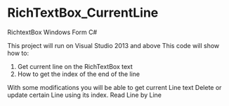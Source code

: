 # RichTextBox_CurrentLine
RichtextBox Windows Form C# 

This project will run on Visual Studio 2013 and above
This code will show how to: 
1) Get current line on the RichTextBox text
2) How to get the index of the end of the line

With some modifications you will be able to get current Line text
Delete or update certain Line using its index.
Read Line by Line
